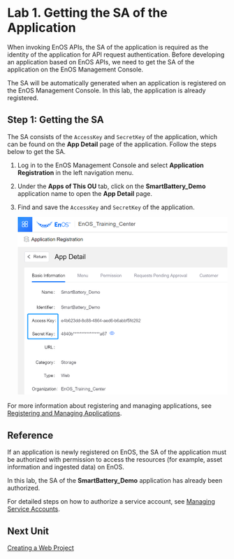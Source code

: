 # Lab 1. Getting the SA of the Application

When invoking EnOS APIs, the SA of the application is required as the identity of the application for API request authentication. Before developing an application based on EnOS APIs, we need to get the SA of the application on the EnOS Management Console.

The SA will be automatically generated when an application is registered on the EnOS Management Console. In this lab, the application is already registered. 

## Step 1: Getting the SA

The SA consists of the `AccessKey` and `SecretKey` of the application, which can be found on the **App Detail** page of the application. Follow the steps below to get the SA.

1. Log in to the EnOS Management Console and select **Application Registration** in the left navigation menu.

2. Under the **Apps of This OU** tab, click on the **SmartBattery_Demo** application name to open the **App Detail** page.

3. Find and save the `AccessKey` and `SecretKey` of the application.

   ![](media/sa.png)

For more information about registering and managing applications, see [Registering and Managing Applications](https://support.envisioniot.com/docs/app-development/en/latest/app_management/managing_apps.html).



## Reference

If an application is newly registered on EnOS, the SA of the application must be authorized with permission to access the resources (for example, asset information and ingested data) on EnOS.

In this lab, the SA of the **SmartBattery_Demo** application has already been authorized.

For detailed steps on how to authorize a service account, see [Managing Service Accounts](https://support.envisioniot.com/docs/enos/en/latest/iam/howto/service_account/managing_service_account.html).



## Next Unit

[Creating a Web Project](creating_web_project.md)